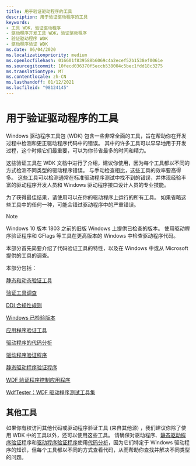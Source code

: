 ```yaml
---
title: 用于验证驱动程序的工具
description: 用于验证驱动程序的工具
keywords:
- 工具 WDK，验证驱动程序
- 驱动程序开发工具 WDK，验证驱动程序
- 验证驱动程序 WDK
- 驱动程序验证 WDK
ms.date: 06/04/2020
ms.localizationpriority: medium
ms.openlocfilehash: 016601f839588b6069c4a2ecef52b1538ef0061e
ms.sourcegitcommit: 10fecd036370f5eccb538004c5bec1fdd18c3275
ms.translationtype: MT
ms.contentlocale: zh-CN
ms.lasthandoff: 01/12/2021
ms.locfileid: "98124145"
---
```

# <a name="tools-for-verifying-drivers"></a>用于验证驱动程序的工具

Windows 驱动程序工具包 (WDK) 包含一些非常全面的工具，旨在帮助你在开发过程中检测和更正驱动程序代码中的错误。 其中的许多工具可以早早地用于开发过程，这个时候它们最重要，可以为你节省最多的时间和精力。

这些验证工具在 WDK 文档中进行了介绍，建议你使用，因为每个工具都以不同的方式检测不同类型的驱动程序错误。 与手动检查相比，这些工具的效率要高得多。 这些工具可以检测通常在标准驱动程序测试中找不到的错误，并体现经验丰富的驱动程序开发人员和 Windows 驱动程序接口设计人员的专业技能。

为了获得最佳结果，请使用可以在你的驱动程序上运行的所有工具。 如果省略这些工具中的任何一种，可能会错过驱动程序中的严重错误。

> [!NOTE]
> Windows 10 版本 1803 之前的旧版 Windows 上提供已检查的版本。
> 使用驱动程序验证程序和 GFlags 等工具在更高版本的 Windows 中检查驱动程序代码。

本部分首先简要介绍了代码验证工具的特性，以及在 Windows 中或从 Microsoft 提供的工具的调查。

本部分包括：

[静态和动态验证工具](static-and-dynamic-verification-tools.md)

[验证工具调查](survey-of-verification-tools.md)

[DDI 合规性规则](./static-driver-verifier-rules.md)

[Windows 已检验版本](checked-build-of-windows.md)

[应用程序验证工具](application-verifier.md)

[驱动程序的代码分析](code-analysis-for-drivers.md)

[驱动程序验证程序](driver-verifier.md)

[静态驱动程序验证程序](static-driver-verifier.md)

[WDF 验证程序控制应用程序](wdf-verifier-control-application.md)

[WdfTester：WDF 驱动程序测试工具集](wdftester--wdf-driver-testing-toolset.md)

## <a name="other-tools"></a>其他工具

如果你有权访问其他代码或驱动程序验证工具 (来自其他源) ，我们建议你除了使用 WDK 中的工具以外，还可以使用这些工具。 请确保对驱动程序、[静态驱动程序验证](static-driver-verifier.md)程序和[驱动程序验证程序](driver-verifier.md)使用[代码分析](code-analysis-for-drivers.md)，因为它们特定于 Windows 驱动程序的知识，但每个工具都以不同的方式查看代码，从而帮助你查找并解决不同类型的问题。